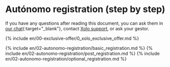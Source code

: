 # Autónomo registration (step by step)

If you have any questions after reading this document, you can ask them in
[our chat](https://bit.ly/it-autonomos-spain-eng){:target="_blank"}, contact [Xolo support](#support-contacts), or
ask your gestor.

{% include en/00-exclusive-offer/0_xolo_exclusive_offer.md %}

{% include en/02-autonomo-registration/basic_registration.md %}
{% include en/02-autonomo-registration/post_registration.md %}
{% include en/02-autonomo-registration/optional_registration.md %}
